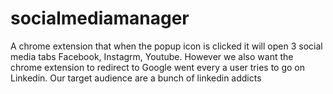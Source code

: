 # socialmediamanager
A chrome extension that when the popup icon is clicked it will open 3 social media tabs Facebook, Instagrm, Youtube. However we also want the chrome extension to redirect to Google went every a user tries to go on Linkedin. Our target audience are a bunch of linkedin addicts
